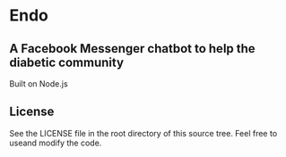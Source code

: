 # Endo
## A Facebook Messenger chatbot to help the diabetic community

Built on Node.js

## License

See the LICENSE file in the root directory of this source tree. Feel free to useand modify the code.